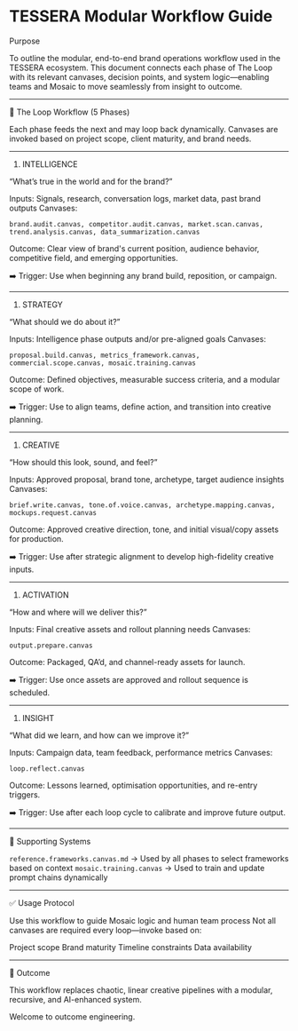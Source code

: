 # TESSERA Modular Workflow Guide

Purpose

To outline the modular, end-to-end brand operations workflow used in the TESSERA ecosystem. This document connects each phase of The Loop with its relevant canvases, decision points, and system logic—enabling teams and Mosaic to move seamlessly from insight to outcome.

---

🔁 The Loop Workflow (5 Phases)

Each phase feeds the next and may loop back dynamically. Canvases are invoked based on project scope, client maturity, and brand needs.

---

1. INTELLIGENCE

“What’s true in the world and for the brand?”

Inputs: Signals, research, conversation logs, market data, past brand outputs
Canvases:

`brand.audit.canvas, competitor.audit.canvas, market.scan.canvas, trend.analysis.canvas, data_summarization.canvas`

Outcome: Clear view of brand's current position, audience behavior, competitive field, and emerging opportunities.

➡️ Trigger: Use when beginning any brand build, reposition, or campaign.

---

1. STRATEGY

“What should we do about it?”

Inputs: Intelligence phase outputs and/or pre-aligned goals
Canvases:

`proposal.build.canvas, metrics_framework.canvas, commercial.scope.canvas, mosaic.training.canvas`

Outcome: Defined objectives, measurable success criteria, and a modular scope of work.

➡️ Trigger: Use to align teams, define action, and transition into creative planning.

---

1. CREATIVE

“How should this look, sound, and feel?”

Inputs: Approved proposal, brand tone, archetype, target audience insights
Canvases:

`brief.write.canvas, tone.of.voice.canvas, archetype.mapping.canvas, mockups.request.canvas`

Outcome: Approved creative direction, tone, and initial visual/copy assets for production.

➡️ Trigger: Use after strategic alignment to develop high-fidelity creative inputs.

---

1. ACTIVATION

“How and where will we deliver this?”

Inputs: Final creative assets and rollout planning needs
Canvases:

`output.prepare.canvas`

Outcome: Packaged, QA’d, and channel-ready assets for launch.

➡️ Trigger: Use once assets are approved and rollout sequence is scheduled.

---

1. INSIGHT

“What did we learn, and how can we improve it?”

Inputs: Campaign data, team feedback, performance metrics
Canvases:

`loop.reflect.canvas`

Outcome: Lessons learned, optimisation opportunities, and re-entry triggers.

➡️ Trigger: Use after each loop cycle to calibrate and improve future output.

---

🧠 Supporting Systems

`reference.frameworks.canvas.md` → Used by all phases to select frameworks based on context
`mosaic.training.canvas` → Used to train and update prompt chains dynamically

---

✅ Usage Protocol

Use this workflow to guide Mosaic logic and human team process
Not all canvases are required every loop—invoke based on:

Project scope
Brand maturity
Timeline constraints
Data availability

---

🧭 Outcome

This workflow replaces chaotic, linear creative pipelines with a modular, recursive, and AI-enhanced system.

Welcome to outcome engineering.